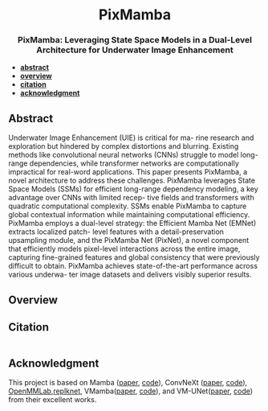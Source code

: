 <div align="center">
<h1>PixMamba </h1>
<h3>PixMamba: Leveraging State Space Models in a Dual-Level Architecture for Underwater Image Enhancement</h3>

</div>

* [**abstract**](#abstract)
* [**overview**](#overview--derivations)
* [**citation**](#citation)
* [**acknowledgment**](#acknowledgment)

## Abstract

Underwater Image Enhancement (UIE) is critical for ma- rine research and exploration but hindered by complex distortions and blurring. Existing methods like convolutional neural networks (CNNs) struggle to model long-range dependencies, while transformer networks are computationally impractical for real-word applications. This paper presents PixMamba, a novel architecture to address these challenges. PixMamba leverages State Space Models (SSMs) for efficient long-range dependency modeling, a key advantage over CNNs with limited recep- tive fields and transformers with quadratic computational complexity. SSMs enable PixMamba to capture global contextual information while maintaining computational efficiency. PixMamba employs a dual-level strategy: the Efficient Mamba Net (EMNet) extracts localized patch- level features with a detail-preservation upsampling module, and the PixMamba Net (PixNet), a novel component that efficiently models pixel-level interactions across the entire image, capturing fine-grained features and global consistency that were previously difficult to obtain. PixMamba achieves state-of-the-art performance across various underwa- ter image datasets and delivers visibly superior results.

## Overview
[](./figs/arch.png)

## Citation

```
```

## Acknowledgment

This project is based on Mamba ([paper](https://arxiv.org/abs/2312.00752), [code](https://github.com/state-spaces/mamba)), ConvNeXt ([paper](https://arxiv.org/abs/2201.03545), [code](https://github.com/facebookresearch/ConvNeXt)), [OpenMMLab](https://github.com/open-mmlab),[replknet](https://github.com/DingXiaoH/RepLKNet-pytorch/tree/main/erf), VMamba([paper](https://arxiv.org/abs/2401.10166), [code](https://github.com/MzeroMiko/VMamba)), and 
VM-UNet([paper](https://arxiv.org/abs/2402.02491), [code](https://github.com/JCruan519/VM-UNet)) from their excellent works.

